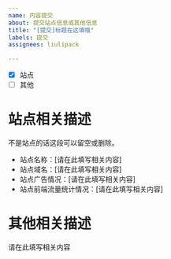 ```yaml
---
name: 内容提交
about: 提交站点信息或其他信息
title: "[提交]标题在这填哦"
labels: 提交
assignees: liulipack

---
```


- [x] 站点
- [ ] 其他

# 站点相关描述
不是站点的话这段可以留空或删除。

- 站点名称：[请在此填写相关内容]
- 站点域名：[请在此填写相关内容]
- 站点广告情况：[请在此填写相关内容]
- 站点前端流量统计情况：[请在此填写相关内容]

# 其他相关描述
请在此填写相关内容
